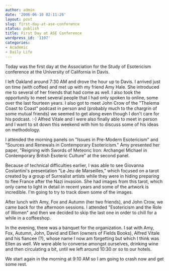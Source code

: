 ```yaml
---
author: admin
date: '2006-06-10 02:11:26'
layout: post
slug: first-day-at-ase-conference
status: publish
title: First Day at ASE Conference
wordpress_id: '1107'
categories:
- Academic
- Daily Life
---
```

Today was the first day at the Association for the Study of Esotericism conference at the University of California in Davis.

I left Oakland around 7:30 AM and drove the hour up to Davis. I arrived just on time (with coffee) and met up with my friend Amy Hale. She introduced me to several of her friends that had come as well. I also took the opportunity to meet several people that I had only spoken to online, some over the last fourteen years. I also got to meet John Crow of the "Thelema Coast to Coast" podcast in person and (probably much to the chargrin of some mutual friends) we seemed to get along even though I don't care for his podcast. :-)  Alfred Vitale and I were also finally able to meet in person and I want to sit down this weekend with him to discuss some of his ideas on methodology.

I attended the morning panels on "Issues in Pre-Modern Esotericism" and "Sources and Renewals in Contemporary Esotericism." Amy presented her paper, "Reigning with Swords of Meteoric Iron: Archangel Michael in Contemporary British Esoteric Culture" at the second panel.

Because of technical difficulties earlier, I was able to see Giovanna Costantini's presentation "Le Jeu de Marseilles," which focused on a tarot created by a group of Surrealist artists while they were in hiding preparing to flee France after the Nazi invasion. She had images from this tarot, which only came to light in detail in recent years and some of the artwork is incredible. I'm going to try to track down some of the images.

After lunch with Amy, Fox and Autumn (her two friends), and John Crow, we came back for the afternoon sessions. I attended "Esotericism and the Role of Women" and then we decided to skip the last one in order to chill for a while in a coffeeshop.

In the evening, there was a banquet for the organization. I sat with Amy, Fox, Autumn, John, David and Ellen (owners of Fields Books), Alfred Vitale and his fiancee (?), whose name I now am forgetting but which I think was Ellen as well. We were able to converse amongst ourselves, drinking wine and then circulating a bit, until we left around 10:30 or so to our hotels.

We start again in the morning at 9:10 AM so I am going to crash now and get some rest.
